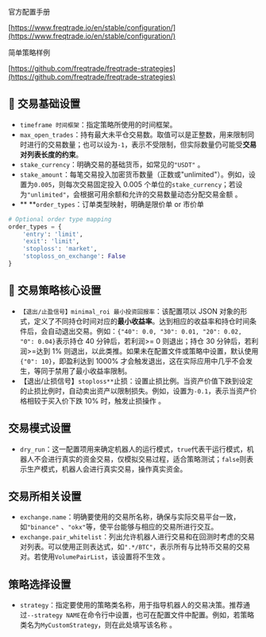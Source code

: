 官方配置手册

[https://www.freqtrade.io/en/stable/configuration/](https://www.freqtrade.io/en/stable/configuration/)

简单策略样例

[https://github.com/freqtrade/freqtrade-strategies](https://github.com/freqtrade/freqtrade-strategies)

## 🌟 交易基础设置
+ `timeframe 时间框架`：指定策略所使用的时间框架。
+ `max_open_trades`：持有最大未平仓交易数。取值可以是正整数，用来限制同时进行的交易数量；也可以设为`-1`，表示不受限制，但实际数量仍可能受**交易对列表长度的约束**。
+ `stake_currency`：明确交易的基础货币，如常见的`"USDT"` 。
+ `stake_amount`：每笔交易投入加密货币数量（正数或"unlimited"）。例如，设置为`0.005`，则每次交易固定投入 0.005 个单位的`stake_currency`；若设为`"unlimited"`，会根据可用余额和允许的交易数量动态分配交易金额 。
+ **  **`order_types`：订单类型映射，明确是限价单 or 市价单

```python
# Optional order type mapping
order_types = {
    'entry': 'limit',
    'exit': 'limit',
    'stoploss': 'market',
    'stoploss_on_exchange': False
}
```

## 🌟 交易策略核心设置
+ `【退出/止盈信号】minimal_roi 最小投资回报率`：该配置项以 JSON 对象的形式，定义了不同持仓时间对应的**最小收益率**。达到相应的收益率和持仓时间条件后，会自动退出交易。例如：`{"40": 0.0, "30": 0.01, "20": 0.02, "0": 0.04}`表示持仓 40 分钟后，若利润>= 0 则退出；持仓 30 分钟后，若利润>=达到 1% 则退出，以此类推。如果未在配置文件或策略中设置，默认使用`{"0": 10}`，即盈利达到 1000% 才会触发退出，这在实际应用中几乎不会发生，等同于禁用了最小收益率限制。
+ 【退出/止损信号】`stoploss**`止损：设置止损比例。当资产价值下跌到设定的止损比例时，自动卖出资产以限制损失。例如，设置为`-0.1`，表示当资产价格相较于买入价下跌 10% 时，触发止损操作 。

## 交易模式设置
+ `dry_run`：这一配置项用来确定机器人的运行模式，`true`代表干运行模式，机器人不会进行真实的资金交易，仅模拟交易过程，适合策略测试；`false`则表示生产模式，机器人会进行真实交易，操作真实资金。

## 交易所相关设置
+ `exchange.name`：明确要使用的交易所名称，确保与实际交易平台一致，如`"binance"` 、`"okx"`等，使平台能够与相应的交易所进行交互。
+ `exchange.pair_whitelist`：列出允许机器人进行交易和在回测时考虑的交易对列表。可以使用正则表达式，如`".*/BTC"`，表示所有与比特币交易的交易对。若使用`VolumePairList`，该设置将不生效 。

## 策略选择设置
+ `strategy`：指定要使用的策略类名称，用于指导机器人的交易决策。推荐通过`--strategy NAME`在命令行中设置，也可在配置文件中配置。例如，若策略类名为`MyCustomStrategy`，则在此处填写该名称 。

